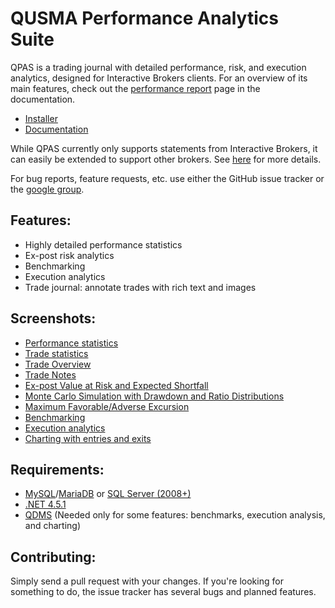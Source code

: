 QUSMA Performance Analytics Suite
====

QPAS is a trading journal with detailed performance, risk, and execution analytics, designed for Interactive Brokers clients. For an overview of its main features, check out the [performance report](http://qusma.com/qpasdocs/index.php/Performance_Report) page in the documentation.

* [Installer](http://qusma.com/QPAS/setup.exe)
* [Documentation](http://qusma.com/qpasdocs/index.php/Main_Page)

While QPAS currently only supports statements from Interactive Brokers, it can easily be extended to support other brokers. See [here](http://qusma.com/qpasdocs/index.php/Implementing_a_Statement_Parser) for more details.

For bug reports, feature requests, etc. use either the GitHub issue tracker or the [google group](https://groups.google.com/forum/#!forum/qusma-pas).

Features:
------------------------
* Highly detailed performance statistics
* Ex-post risk analytics
* Benchmarking
* Execution analytics
* Trade journal: annotate trades with rich text and images

Screenshots:
------------------------
* [Performance statistics](http://i.imgur.com/RhPRa6A.png)
* [Trade statistics](http://i.imgur.com/MmEXyw2.png)
* [Trade Overview](http://i.imgur.com/OfNf2cF.png)
* [Trade Notes](http://i.imgur.com/MM15ZiF.png)
* [Ex-post Value at Risk and Expected Shortfall](http://i.imgur.com/kEtqDSM.png)
* [Monte Carlo Simulation with Drawdown and Ratio Distributions](http://i.imgur.com/2W3jRXa.png)
* [Maximum Favorable/Adverse Excursion](http://i.imgur.com/hnkfe1a.png)
* [Benchmarking](http://i.imgur.com/Nnitn1M.png)
* [Execution analytics](http://i.imgur.com/YyXAFPk.png)
* [Charting with entries and exits](http://i.imgur.com/x2NmiTv.png)

Requirements:
------------------------
* [MySQL](http://dev.mysql.com/downloads/mysql/)/[MariaDB](https://downloads.mariadb.org/) or [SQL Server (2008+)](http://www.microsoft.com/en-us/download/details.aspx?id=29062)
* [.NET 4.5.1](http://www.microsoft.com/en-us/download/details.aspx?id=40773)
* [QDMS](http://qusma.com/software/qdms) (Needed only for some features: benchmarks, execution analysis, and charting)

Contributing:
------------------------
Simply send a pull request with your changes. If you're looking for something to do, the issue tracker has several bugs and planned features.
